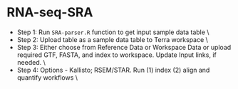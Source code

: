 # RNA-seq-SRA
* Step 1: Run `SRA-parser.R` function to get input sample data table \
* Step 2: Upload table as a sample data table to Terra workspace \
* Step 3: Either choose from Reference Data or Workspace Data or upload required GTF, FASTA, and index to workspace. Update Input links, if needed. \
* Step 4: Options - Kallisto; RSEM/STAR. Run (1) index (2) align and quantify workflows \
